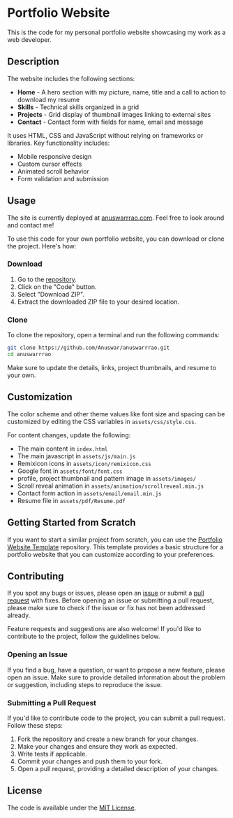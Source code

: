 # Portfolio Website

This is the code for my personal portfolio website showcasing my work as a web developer.

## Description

The website includes the following sections:

- **Home** - A hero section with my picture, name, title and a call to action to download my resume
- **Skills** - Technical skills organized in a grid
- **Projects** - Grid display of thumbnail images linking to external sites
- **Contact** - Contact form with fields for name, email and message

It uses HTML, CSS and JavaScript without relying on frameworks or libraries. Key functionality includes:

- Mobile responsive design
- Custom cursor effects
- Animated scroll behavior
- Form validation and submission

## Usage

The site is currently deployed at [anuswarrrao.com](https://anuswarrrao.netlify.app). Feel free to look around and contact me!

To use this code for your own portfolio website, you can download or clone the project. Here's how:

### Download

1. Go to the [repository](https://github.com/yourusername/yourrepository).
2. Click on the "Code" button.
3. Select "Download ZIP".
4. Extract the downloaded ZIP file to your desired location.

### Clone

To clone the repository, open a terminal and run the following commands:

```bash
git clone https://github.com/Anuswar/anuswarrrao.git
cd anuswarrrao
```

Make sure to update the details, links, project thumbnails, and resume to your own.

## Customization

The color scheme and other theme values like font size and spacing can be customized by editing the CSS variables in `assets/css/style.css`.

For content changes, update the following:

- The main content in `index.html`
- The main javascript in `assets/js/main.js`
- Remixicon icons in `assets/icon/remixicon.css`
- Google font in `assets/font/font.css`
- profile, project thumbnail and pattern image in `assets/images/`
- Scroll reveal animation in `assets/animation/scrollreveal.min.js`
- Contact form action in `assets/email/email.min.js`
- Resume file in `assets/pdf/Resume.pdf`

## Getting Started from Scratch

If you want to start a similar project from scratch, you can use the [Portfolio Website Template](https://github.com/Anuswar/portfolio-website-template) repository. This template provides a basic structure for a portfolio website that you can customize according to your preferences.

## Contributing

If you spot any bugs or issues, please open an [issue](https://github.com/Anuswar/anuswarrrao/issues) or submit a [pull request](https://github.com/Anuswar/anuswarrrao/pulls) with fixes. Before opening an issue or submitting a pull request, please make sure to check if the issue or fix has not been addressed already.

Feature requests and suggestions are also welcome! If you'd like to contribute to the project, follow the guidelines below.

### Opening an Issue

If you find a bug, have a question, or want to propose a new feature, please open an issue. Make sure to provide detailed information about the problem or suggestion, including steps to reproduce the issue.

### Submitting a Pull Request

If you'd like to contribute code to the project, you can submit a pull request. Follow these steps:

1. Fork the repository and create a new branch for your changes.
2. Make your changes and ensure they work as expected.
3. Write tests if applicable.
4. Commit your changes and push them to your fork.
5. Open a pull request, providing a detailed description of your changes.

## License

The code is available under the [MIT License](https://choosealicense.com/licenses/mit/).
